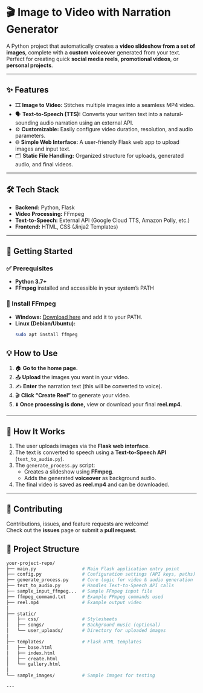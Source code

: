 # 🎬 Image to Video with Narration Generator

A Python project that automatically creates a **video slideshow from a set of images**, complete with a **custom voiceover** generated from your text. Perfect for creating quick **social media reels**, **promotional videos**, or **personal projects**.

---

## ✨ Features

- 🎞️ **Image to Video:** Stitches multiple images into a seamless MP4 video.  
- 🗣️ **Text-to-Speech (TTS):** Converts your written text into a natural-sounding audio narration using an external API.  
- ⚙️ **Customizable:** Easily configure video duration, resolution, and audio parameters.  
- 🌐 **Simple Web Interface:** A user-friendly Flask web app to upload images and input text.  
- 🗂️ **Static File Handling:** Organized structure for uploads, generated audio, and final videos.

---

## 🛠️ Tech Stack

- **Backend:** Python, Flask  
- **Video Processing:** FFmpeg  
- **Text-to-Speech:** External API (Google Cloud TTS, Amazon Polly, etc.)  
- **Frontend:** HTML, CSS (Jinja2 Templates)

---

## 🚀 Getting Started

### ✅ Prerequisites

- **Python 3.7+**  
- **FFmpeg** installed and accessible in your system’s PATH  

### 🧩 Install FFmpeg

- **Windows:** [Download here](https://ffmpeg.org/download.html) and add it to your PATH.  
- **Linux (Debian/Ubuntu):**
  ```bash
  sudo apt install ffmpeg


## 💡 How to Use

1. 🏠 **Go to the home page.**  
2. 📤 **Upload** the images you want in your video.  
3. ✍️ **Enter** the narration text (this will be converted to voice).  
4. 🎬 **Click “Create Reel”** to generate your video.  
5. ⬇️ **Once processing is done,** view or download your final **reel.mp4**.

---

## 🔧 How It Works

1. The user uploads images via the **Flask web interface**.  
2. The text is converted to speech using a **Text-to-Speech API** (`text_to_audio.py`).  
3. The `generate_process.py` script:
   - Creates a slideshow using **FFmpeg**.  
   - Adds the generated **voiceover** as background audio.  
4. The final video is saved as **reel.mp4** and can be downloaded.

---

## 🤝 Contributing

Contributions, issues, and feature requests are welcome!  
Check out the **issues** page or submit a **pull request**.

## 📁 Project Structure

```bash
your-project-repo/
├── main.py                 # Main Flask application entry point
├── config.py               # Configuration settings (API keys, paths)
├── generate_process.py     # Core logic for video & audio generation
├── text_to_audio.py        # Handles Text-to-Speech API calls
├── sample_input_ffmpeg...  # Sample FFmpeg input file
├── ffmpeg_command.txt      # Example FFmpeg commands used
├── reel.mp4                # Example output video
│
├── static/
│   ├── css/                # Stylesheets
│   ├── songs/              # Background music (optional)
│   └── user_uploads/       # Directory for uploaded images
│
├── templates/              # Flask HTML templates
│   ├── base.html
│   ├── index.html
│   ├── create.html
│   └── gallery.html
│
└── sample_images/          # Sample images for testing

--- 



